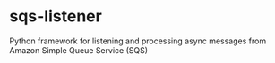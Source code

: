 # sqs-listener
Python framework for listening and processing async messages from Amazon Simple Queue Service (SQS)
